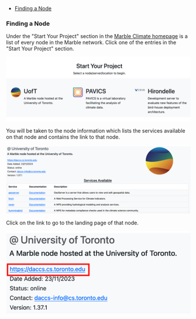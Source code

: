 - [Finding a Node](#find-node)


### <a id="find-node"></a>Finding a Node
Under the "Start Your Project" section in the [Marble Climate homepage](https://marbleclimate.com/index.html) 
is a list of every node in the Marble network. Click one of the entries in the "Start Your Project" section.

![Node Description Item](images/getting-started/node-description-item.png)

You will be taken to the node information which lists the services available on that node and contains the link to that node. 

![Node Services](images/getting-started/node-services.png)

Click on the link to go to the landing page of that node.

![Node Information](images/getting-started/node-info.png)


